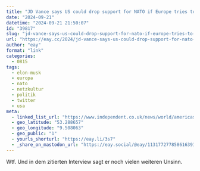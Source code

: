 ```yaml
---
title: "JD Vance says US could drop support for NATO if Europe tries to regulate Elon Musk’s platforms"
date: "2024-09-21"
datetime: "2024-09-21 21:50:07"
id: "39817"
slug: "jd-vance-says-us-could-drop-support-for-nato-if-europe-tries-to-regulate-elon-musks-platforms"
url: "https://eay.cc/2024/jd-vance-says-us-could-drop-support-for-nato-if-europe-tries-to-regulate-elon-musks-platforms/"
author: "eay"
format: "link"
categories:
  - 0815
tags:
  - elon-musk
  - europa
  - nato
  - netzkultur
  - politik
  - twitter
  - usa
meta:
  - linked_list_url: "https://www.independent.co.uk/news/world/americas/us-politics/jd-vance-elon-musk-x-twitter-donald-trump-b2614525.html"
  - geo_latitude: "53.288657"
  - geo_longitude: "9.508063"
  - geo_public: "1"
  - yourls_shorturl: "https://eay.li/3s7"
  - _share_on_mastodon_url: "https://eay.social/@eay/113177277858616391"
---
```


Wtf. Und in dem zitierten Interview sagt er noch vielen weiteren Unsinn.
